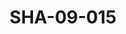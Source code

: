 ---
pid: SHA-09-015
title: SHA-09-015
language: ar
collection: شرحبيل احمد
original_label: 
rights: شرحبيل احمد
location_of_original: شرحبيل احمد
photographer_or_studio: 
scanned_from: photograph 7.4 by 10.4
_date: '1964'
location: ملكال
description: السجناء راقصين
additional_notes: 
permission_display: 'yes'
on_server: 'no'
on_website: 'no'
permalink: "/archive/ar/sha-09-015.html"
layout: photo-page
---